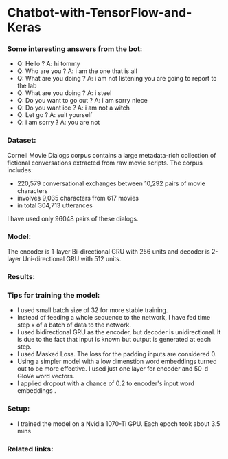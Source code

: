 # Chatbot-with-TensorFlow-and-Keras

### Some interesting answers from the bot:

* Q: Hello ?  A: hi tommy 
* Q: Who are you ?  A: i am the one that is all 
* Q: What are you doing ?  A: i am not listening you are going to report to the lab 
* Q: What are you doing ?  A: i steel
* Q: Do you want to go out ?  A: i am sorry niece 
* Q: Do you want ice ?  A: i am not a witch 
* Q: Let go ?  A: suit yourself  
* Q: i am sorry ?  A: you are not
 
### Dataset:  

 Cornell Movie Dialogs corpus contains a large metadata-rich collection of fictional conversations extracted from raw movie scripts.
 The corpus includes:
- 220,579 conversational exchanges between 10,292 pairs of movie characters
- involves 9,035 characters from 617 movies
- in total 304,713 utterances

I have used only 96048 pairs of these dialogs.

### Model:

The encoder is 1-layer Bi-directional GRU with 256 units and decoder is 2-layer Uni-directional GRU with 512 units.

### Results:

### Tips for training the model:

* I used small batch size of 32 for more stable training.
* Instead of feeding a whole sequence to the network, I have fed time step x of a batch of data to the network.
* I used bidirectional GRU as the encoder, but decoder is unidirectional. It is due to the fact that input is known but output is generated at each step.
* I used Masked Loss. The loss for the padding inputs are considered 0.
* Using a simpler model with a low dimenstion word embeddings turned out to be more effective. I used just one layer for encoder and 50-d GloVe word vectors.
* I applied dropout with a chance of 0.2 to encoder's input word embeddings .

### Setup:

* I trained the model on a Nvidia 1070-Ti GPU. Each epoch took about 3.5 mins

### Related links:
